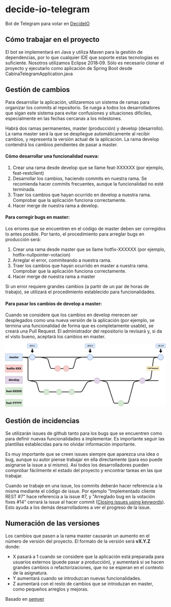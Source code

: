 # decide-io-telegram
Bot de Telegram para votar en [DecideIO](https://github.com/EGCETSII/decide)

## Cómo trabajar en el proyecto
El bot se implementará en Java y utiliza Maven para la gestión de dependencias, por lo que cualquier IDE que soporte estas tecnologías es suficiente. Nosotros utilizamos Eclipse 2018‑09. Sólo es necesario clonar el proyecto y ejecutarlo como aplicación de Spring Boot desde CabinaTelegramApplication.java

## Gestión de cambios
Para desarrollar la aplicación, utilizaremos un sistema de ramas para organizar los commits al repositorio. Se ruega a todos los desarrolladores que sigan este sistema para evitar confusiones y situaciones difíciles, especialmente en las fechas cercanas a los milestones.

Habrá dos ramas permanentes, master (producción) y develop (desarrollo). La rama master será la que se despliegue automáticamente al recibir cambios, y representa la versión actual de la aplicación. La rama develop contendrá los cambios pendientes de pasar a master.

#### Cómo desarrollar una funcionalidad nueva:
1. Crear una rama desde develop que se llame feat-XXXXXX (por ejemplo, feat-restclient)
2. Desarrollar los cambios, haciendo commits en nuestra rama. Se recomienda hacer commits frecuentes, aunque la funcionalidad no esté terminada.
3. Traer los cambios que hayan ocurrido en develop a nuestra rama. Comprobar que la aplicación funciona correctamente.
4. Hacer merge de nuestra rama a develop.

#### Para corregir bugs en master:
Los errores que se encuentren en el código de master deben ser corregidos lo antes posible. Por tanto, el procedimiento para arreglar bugs en producción será:
1. Crear una rama desde master que se llame hotfix-XXXXXX (por ejemplo, hotfix-nullpointer-votacion)
2. Arreglar el error, commiteando a nuestra rama.
3. Traer los cambios que hayan ocurrido en master a nuestra rama. Comprobar que la aplicación funciona correctamente.
4. Hacer merge de nuestra rama a master

Si un error requiere grandes cambios (a partir de un par de horas de trabajo), se utilizará el procedimiento establecido para funcionalidades.

#### Para pasar los cambios de develop a master:
Cuando se considere que los cambios en develop merecen ser desplegados como una nueva versión de la aplicación (por ejemplo, se termina una funcionalidad de forma que es completamente usable), se creará una Pull Request. El administrador del repositorio la revisará y, si da el visto bueno, aceptará los cambios en master.

![gráfico gitflow.png](https://raw.githubusercontent.com/DecideIO-Cabina/decide-io-telegram/master/doc/img/gitflow.png)

## Gestión de incidencias
Se utilizarán issues de github tanto para los bugs que se encuentren como para definir nuevas funcionalidades a implementar. Es importante seguir las plantillas establecidas para no olvidar información importante.

Es muy importante que se creen issues siempre que aparezca una idea o bug, aunque su autor piense trabajar en ella directamente (para eso puede asignarse la issue a sí mismo). Así todos los desarrolladores pueden comprobar fácilmente el estado del proyecto y encontrar tareas en las que trabajar.

Cuando se trabaje en una issue, los commits deberán hacer referencia a la misma mediante el código de issue. Por ejemplo "Implementado cliente REST #7" hace referencia a la issue #7, y "Arreglado bug en la votación fixes #14" cerrará la issue al hacer commit ([Closing issues using keywords](https://help.github.com/articles/closing-issues-using-keywords/)). Esto ayuda a los demás desarrolladores a ver el progreso de la issue.

## Numeración de las versiones
Los cambios que pasen a la rama master causarán un aumento en el número de versión del proyecto. El formato de la versión será **vX.Y.Z** donde:
* X pasará a 1 cuando se considere que la aplicación está preparada para usuarios externos (puede pasar a producción), y aumentará si se hacen grandes cambios o refactorizaciones, que no se esperan en el contexto de la asignatura.
* Y aumentará cuando se introduzcan nuevas funcionalidades.
* Z aumentará con el resto de cambios que se introduzan en master, como pequeños arreglos y mejoras.

Basado en [semver](https://semver.org/)

